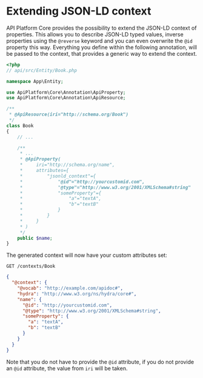 # Extending JSON-LD context

API Platform Core provides the possibility to extend the JSON-LD context of properties. This allows you to describe JSON-LD
typed values, inverse properties using the `@reverse` keyword and you can even overwrite the `@id` property this way. Everything you define
within the following annotation, will be passed to the context, that provides a generic way to extend the context.

```php
<?php
// api/src/Entity/Book.php

namespace App\Entity;

use ApiPlatform\Core\Annotation\ApiProperty;
use ApiPlatform\Core\Annotation\ApiResource;

/**
 * @ApiResource(iri="http://schema.org/Book")
 */
class Book
{
    // ...

    /**
     * ...
     * @ApiProperty(
     *     iri="http://schema.org/name",
     *     attributes={
     *         "jsonld_context"={
     *             "@id"="http://yourcustomid.com",
     *             "@type"="http://www.w3.org/2001/XMLSchema#string"
     *             "someProperty"={
     *                 "a"="textA",
     *                 "b"="textB"
     *             }
     *         }
     *     }
     * )
     */
    public $name;
}
```

The generated context will now have your custom attributes set:

`GET /contexts/Book`

```json
{
  "@context": {
    "@vocab": "http://example.com/apidoc#",
    "hydra": "http://www.w3.org/ns/hydra/core#",
    "name": {
      "@id": "http://yourcustomid.com",
      "@type": "http://www.w3.org/2001/XMLSchema#string",
      "someProperty": {
        "a": "textA",
        "b": "textB"
      }
    }
  }
}
```

Note that you do not have to provide the `@id` attribute, if you do not provide an `@id` attribute, the value from `iri` will be taken.
